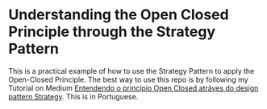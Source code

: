 # Understanding the Open Closed Principle through the Strategy Pattern
This is a practical example of how to use the Strategy Pattern to apply the Open-Closed Principle. The best way to use this repo is by following my Tutorial on Medium [Entendendo o princípio Open Closed atráves do design pattern Strategy](https://medium.com/@pablodarde/entendendo-o-princ%C3%ADpio-open-closed-atr%C3%A1ves-do-design-pattern-strategy-b0583f0ff7bd). This is in Portuguese.
